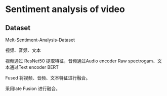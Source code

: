# Sentiment analysis of video

## Dataset

Melt-Sentiment-Analysis-Dataset

视频、音频、文本

视频通过 ResNet50 提取特征，音频通过Audio encoder Raw spectrogam、文本通过Text encoder BERT

Fused 将视频、音频、文本特征进行融合。

采用late Fusion 进行融合。